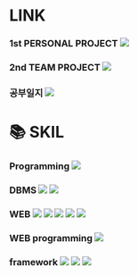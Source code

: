  # LINK
 ### 1st PERSONAL PROJECT <a href="https://github.com/haryoung1/1st-dentalproject"><img src="https://img.shields.io/badge/치과예약 프로젝트-F7941D?style=for-the-badge&logo=github&logoColor=white"/></a>

 ### 2nd TEAM PROJECT  <a href="https://github.com/jooooung/jeju-2ndTeamProject"><img src="https://img.shields.io/badge/JEJU어때?-#FF9900?style=for-the-badge&logo=CodeProject&logoColor=white"/></a>
 
 ### 공부일지 <a href="https://github.com/haryoung1/Sungbin_webPro/tree/main/%EC%9A%94%EC%95%BD%EC%A0%95%EB%A6%AC"><img src="https://img.shields.io/badge/공부일지-0000FF?style=for-the-badge&logo=github&logoColor=white"/></a>

 # 📚 SKIL

 ### Programming <img src="https://img.shields.io/badge/java-007396?style=for-the-badge&logo=eclipse&logoColor=white">

 ### DBMS <img src="https://img.shields.io/badge/oracle-F80000?style=for-the-badge&logo=oracle&logoColor=white"> <img src="https://img.shields.io/badge/mysql-4479A1?style=for-the-badge&logo=mysql&logoColor=white">

 ### WEB <img src="https://img.shields.io/badge/html-E34F26?style=for-the-badge&logo=html5&logoColor=white"> <img src="https://img.shields.io/badge/css-1572B6?style=for-the-badge&logo=css3&logoColor=white"> <img src="https://img.shields.io/badge/bootstrap-7952B3?style=for-the-badge&logo=bootstrap&logoColor=white"> <img src="https://img.shields.io/badge/javascript-F7DF1E?style=for-the-badge&logo=javascript&logoColor=black"> <img src="https://img.shields.io/badge/jquery-0769AD?style=for-the-badge&logo=jquery&logoColor=white">

 ### WEB programming <img src="https://img.shields.io/badge/JSP-db46ca?style=for-the-badge&logo=eclipse&logoColor=white">

 ### framework <img src="https://img.shields.io/badge/Spring-6DB33F?style=for-the-badge&logo=Spring&logoColor=white"> <img src="https://img.shields.io/badge/-SPRING_BOOT-36d975?style=for-the-badge&logo=spring&logoColor=white"/> <img src="https://img.shields.io/badge/-myBatis-FF7A00?style=for-the-badge&logo=hibernate&logoColor=white"/>
